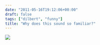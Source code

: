 ```yaml
---
date: "2011-05-16T19:12:06+00:00"
draft: false
tags: ["dilbert", "funny"]
title: "Why does this sound so familiar?"
---
```

![](/img/2011-05-16-photo-post/a89fdd4f5a15afdd39ef044fd97f317954ffa2f235428364c6dcf4a14270808a.gif)
